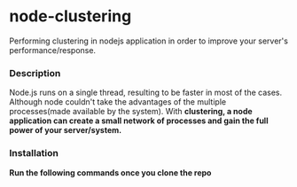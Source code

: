# node-clustering
Performing clustering in nodejs application in order to improve your server's performance/response.

### Description
Node.js runs on a single thread, resulting to be faster in most of the cases. Although node couldn't take the advantages of the multiple processes(made available by the system). With <strong>clustering<strong>, a node application can create a small network of processes and gain the full power of your server/system.
  



 
<h3>Installation</h3>
<p>Run the following commands once you clone the repo</p>


